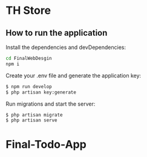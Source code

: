 # TH Store

## How to run the application
Install the dependencies and devDependencies:

```sh
cd FinalWebDesgin
npm i
```

Create your .env file and generate the application key:

```sh
$ npm run develop
$ php artisan key:generate
```

Run migrations and start the server:

```sh
$ php artisan migrate
$ php artisan serve
```
# Final-Todo-App
